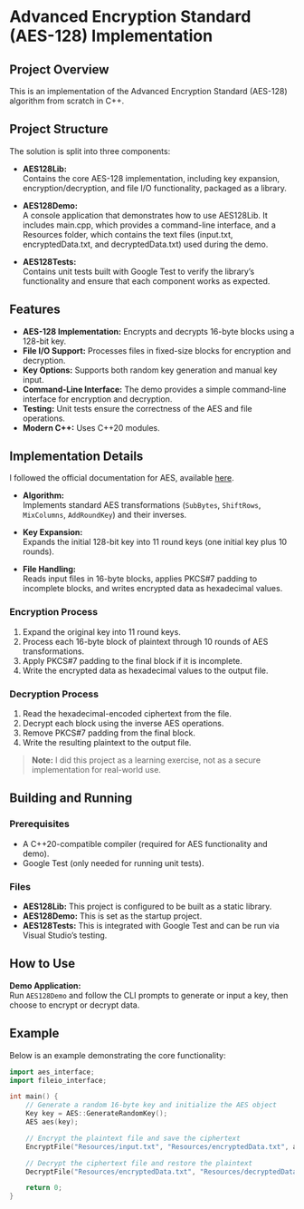 # Advanced Encryption Standard (AES-128) Implementation

## Project Overview

This is an implementation of the Advanced Encryption Standard (AES-128) algorithm from scratch in C++.

## Project Structure

The solution is split into three components:

- **AES128Lib:**  
  Contains the core AES-128 implementation, including key expansion, encryption/decryption, and file I/O functionality, packaged as a library.

- **AES128Demo:**  
  A console application that demonstrates how to use AES128Lib. It includes main.cpp, which provides a command-line interface, and a Resources folder, which contains the text files (input.txt, encryptedData.txt, and decryptedData.txt) used during the demo.

- **AES128Tests:**  
  Contains unit tests built with Google Test to verify the library’s functionality and ensure that each component works as expected.

## Features

- **AES-128 Implementation:** Encrypts and decrypts 16-byte blocks using a 128-bit key.
- **File I/O Support:** Processes files in fixed-size blocks for encryption and decryption.
- **Key Options:** Supports both random key generation and manual key input.
- **Command-Line Interface:** The demo provides a simple command-line interface for encryption and decryption.
- **Testing:** Unit tests ensure the correctness of the AES and file operations.
- **Modern C++:** Uses C++20 modules.

## Implementation Details

I followed the official documentation for AES, available [here](https://nvlpubs.nist.gov/nistpubs/FIPS/NIST.FIPS.197-upd1.pdf).

- **Algorithm:**  
  Implements standard AES transformations (`SubBytes`, `ShiftRows`, `MixColumns`, `AddRoundKey`) and their inverses.

- **Key Expansion:**  
  Expands the initial 128-bit key into 11 round keys (one initial key plus 10 rounds).

- **File Handling:**  
  Reads input files in 16-byte blocks, applies PKCS#7 padding to incomplete blocks, and writes encrypted data as hexadecimal values.

### Encryption Process

1. Expand the original key into 11 round keys.
2. Process each 16-byte block of plaintext through 10 rounds of AES transformations.
3. Apply PKCS#7 padding to the final block if it is incomplete.
4. Write the encrypted data as hexadecimal values to the output file.

### Decryption Process

1. Read the hexadecimal-encoded ciphertext from the file.
2. Decrypt each block using the inverse AES operations.
3. Remove PKCS#7 padding from the final block.
4. Write the resulting plaintext to the output file.

> **Note:** I did this project as a learning exercise, not as a secure implementation for real-world use.

## Building and Running

### Prerequisites
- A C++20-compatible compiler (required for AES functionality and demo).
- Google Test (only needed for running unit tests).

### Files
- **AES128Lib:** This project is configured to be built as a static library.
- **AES128Demo:** This is set as the startup project.
- **AES128Tests:** This is integrated with Google Test and can be run via Visual Studio’s testing.

## How to Use

**Demo Application:**  
Run `AES128Demo` and follow the CLI prompts to generate or input a key, then choose to encrypt or decrypt data.

## Example

Below is an example demonstrating the core functionality:

```cpp
import aes_interface;
import fileio_interface;

int main() {
    // Generate a random 16-byte key and initialize the AES object
    Key key = AES::GenerateRandomKey();
    AES aes(key);

    // Encrypt the plaintext file and save the ciphertext
    EncryptFile("Resources/input.txt", "Resources/encryptedData.txt", aes);

    // Decrypt the ciphertext file and restore the plaintext
    DecryptFile("Resources/encryptedData.txt", "Resources/decryptedData.txt", aes);

    return 0;
}
```